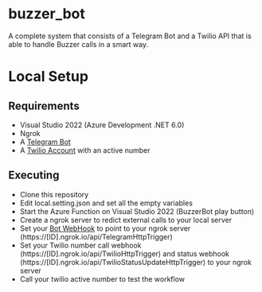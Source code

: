 # buzzer_bot
A complete system that consists of a Telegram Bot and a Twilio API that is able to handle Buzzer calls in a smart way.

# Local Setup

## Requirements
- Visual Studio 2022 (Azure Development .NET 6.0)
- Ngrok
- A [Telegram Bot](https://core.telegram.org/bots#6-botfather)
- A [Twilio Account](https://www.twilio.com/) with an active number

## Executing
- Clone this repository
- Edit local.setting.json and set all the empty variables
- Start the Azure Function on Visual Studio 2022 (BuzzerBot play button)
- Create a ngrok server to redict external calls to your local server
- Set your [Bot WebHook](https://core.telegram.org/bots/api#setwebhook) to point to your ngrok server (https://[ID].ngrok.io/api/TelegramHttpTrigger)
- Set your Twilio number call webhook (https://[ID].ngrok.io/api/TwilioHttpTrigger) and status webhook (https://[ID].ngrok.io/api/TwilioStatusUpdateHttpTrigger) to your ngrok server
- Call your twilio active number to test the workflow
